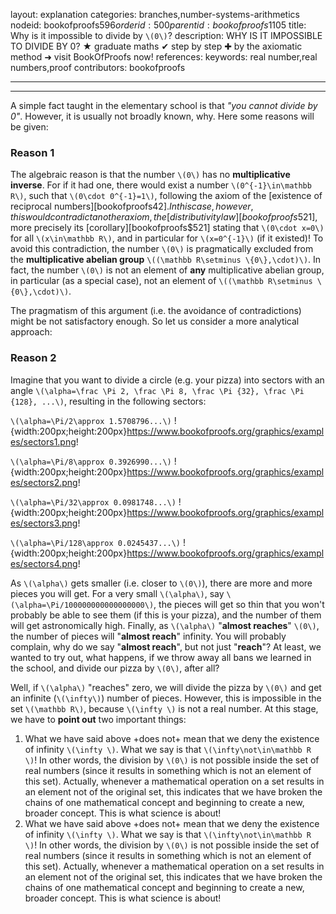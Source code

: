 layout: explanation
categories: branches,number-systems-arithmetics
nodeid: bookofproofs$596
orderid: 500
parentid: bookofproofs$1105
title: Why is it impossible to divide by `\(0\)`?
description: WHY IS IT IMPOSSIBLE TO DIVIDE BY 0? ★ graduate maths ✔ step by step ✚ by the axiomatic method ➜ visit BookOfProofs now!
references: 
keywords: real number,real numbers,proof
contributors: bookofproofs

---


---

A simple fact taught in the elementary school is that *"you cannot divide by 0"*. However, it is usually not broadly known, why. Here some reasons will be given:

### Reason 1 

The algebraic reason is that the number `\(0\)` has no **multiplicative inverse**. For if it had one, there would exist a number `\(0^{-1}\in\mathbb R\)`, such that `\(0\cdot 0^{-1}=1\)`, following the axiom of the [existence of reciprocal numbers][bookofproofs$42]. In this case, however, this would contradict another axiom, the [distributivity law][bookofproofs$521], more precisely its  [corollary][bookofproofs$521] stating that `\(0\cdot x=0\)` for all `\(x\in\mathbb R\)`, and in particular for `\(x=0^{-1}\)` (if it existed)! To avoid this contradiction, the number `\(0\)` is pragmatically excluded from the **multiplicative abelian group** `\((\mathbb R\setminus \{0\},\cdot)\)`. In fact, the number `\(0\)` is not an element of __any__ multiplicative abelian group, in particular (as a special case), not an element of `\((\mathbb R\setminus \{0\},\cdot)\)`.

The pragmatism of this argument (i.e. the avoidance of contradictions) might be not satisfactory enough. So let us consider a more analytical approach:

### Reason 2 

Imagine that you want to divide a circle (e.g. your pizza) into sectors with an angle `\(\alpha=\frac \Pi 2, \frac \Pi 8, \frac \Pi {32}, \frac \Pi {128}, ...\)`, resulting in the following sectors:

`\(\alpha=\Pi/2\approx 1.5708796...\)`
!{width:200px;height:200px}https://www.bookofproofs.org/graphics/examples/sectors1.png!

`\(\alpha=\Pi/8\approx 0.3926990...\)`
!{width:200px;height:200px}https://www.bookofproofs.org/graphics/examples/sectors2.png!

`\(\alpha=\Pi/32\approx 0.0981748...\)`
!{width:200px;height:200px}https://www.bookofproofs.org/graphics/examples/sectors3.png!

`\(\alpha=\Pi/128\approx 0.0245437...\)`
!{width:200px;height:200px}https://www.bookofproofs.org/graphics/examples/sectors4.png!

As `\(\alpha\)` gets smaller (i.e. closer to `\(0\)`), there are more and more pieces you will get. For a very small `\(\alpha\)`, say `\(\alpha=\Pi/100000000000000000\)`, the pieces will get so thin that you won't probably be able to see them (if this is your pizza), and the number of them will get astronomically high. Finally, as `\(\alpha\)` "__almost reaches__" `\(0\)`, the number of pieces will "__almost reach__" infinity. You will probably complain, why do we say "__almost reach__", but not just "__reach__"? At least, we wanted to try out, what happens, if we throw away all bans we learned in the school, and divide our pizza by `\(0\)`, after all?

Well, if `\(\alpha\)` "reaches" zero, we will divide the pizza by `\(0\)` and get an infinite (`\(\infty\)`) number of pieces. However, this is impossible in the set `\(\mathbb R\)`, because `\(\infty \)` is not a real number. At this stage, we have to **point out** two important things: 

1. What we have said above +does not+ mean that we deny the existence of infinity `\(\infty \)`. What we say is that `\(\infty\not\in\mathbb R \)`! In other words, the division by `\(0\)` is not possible inside the set of real numbers (since it results in something which is not an element of this set). Actually, whenever a mathematical operation on a set results in an element not of the original set, this indicates that we have broken the chains of one mathematical concept and beginning to create a new, broader concept. This is what science is about!
1. What we have said above +does not+ mean that we deny the existence of infinity `\(\infty \)`. What we say is that `\(\infty\not\in\mathbb R \)`! In other words, the division by `\(0\)` is not possible inside the set of real numbers (since it results in something which is not an element of this set). Actually, whenever a mathematical operation on a set results in an element not of the original set, this indicates that we have broken the chains of one mathematical concept and beginning to create a new, broader concept. This is what science is about!
